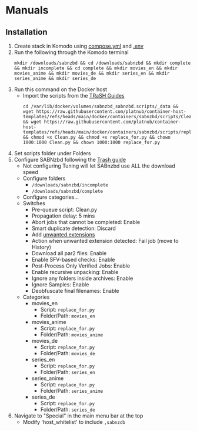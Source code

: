 # Manuals
## Installation
1. Create stack in Komodo using [compose.yml](https://github.com/platnub/container-host-templates/blob/main/docker/containers/sabnzbd/compose.yml) and [.env](https://github.com/platnub/container-host-templates/blob/main/docker/containers/sabnzbd/.env)
2. Run the following through the Komodo terminal
   ```
   mkdir /downloads/sabnzbd && cd /downloads/sabnzbd && mkdir complete && mkdir incomplete && cd complete && mkdir movies_en && mkdir movies_anime && mkdir movies_de && mkdir series_en && mkdir series_anime && mkdir series_de
   ```
3. Run this command on the Docker host
     - Import the scripts from the [TRaSH Guides](https://trash-guides.info/Downloaders/SABnzbd/scripts/)
       ```
       cd /var/lib/docker/volumes/sabnzbd_sabnzbd.scripts/_data && wget https://raw.githubusercontent.com/platnub/container-host-templates/refs/heads/main/docker/containers/sabnzbd/scripts/Clean.py && wget https://raw.githubusercontent.com/platnub/container-host-templates/refs/heads/main/docker/containers/sabnzbd/scripts/replace_for.py && chmod +x Clean.py && chmod +x replace_for.py && chown 1000:1000 Clean.py && chown 1000:1000 replace_for.py
       ```
4. Set scripts folder under Folders
5. Configure SABNzbd following the [Trash guide](https://trash-guides.info/Downloaders/SABnzbd/Basic-Setup/)
     - Not configuring Tuning will let SABnzbd use ALL the download speed
     - Configure folders
         - `/downloads/sabnzbd/incomplete`
         - `/downloads/sabnzbd/complete`
     - Configure categories...
     - Switches
         - Pre-queue script: Clean.py
         - Propagation delay: 5 mins
         - Abort jobs that cannot be completed: Enable
         - Smart duplicate detection: Discard
         - Add [unwanted extensions](https://trash-guides.info/Downloaders/SABnzbd/Basic-Setup/#prevent-unwanted-extensions)
         - Action when unwanted extension detected: Fail job (move to History)
         - Download all par2 files: Enable
         - Enable SFV-based checks: Enable
         - Post-Process Only Verified Jobs: Enable
         - Enable recursive unpacking: Enable
         - Ignore any folders inside archives: Enable
         - Ignore Samples: Enable
         - Deobfuscate final filenames: Enable
     - Categories
         - movies_en
             - Script: `replace_for.py`
             - Folder/Path: `movies_en`
         - movies_anime
             - Script: `replace_for.py`
             - Folder/Path: `movies_anime`
         - movies_de
             - Script: `replace_for.py`
             - Folder/Path: `movies_de`
         - series_en
             - Script: `replace_for.py`
             - Folder/Path: `series_en`
         - series_anime
             - Script: `replace_for.py`
             - Folder/Path: `series_anime`
         - series_de
             - Script: `replace_for.py`
             - Folder/Path: `series_de`
6. Navigate to "Special" in the main menu bar at the top
     - Modify 'host_whitelist' to include `,sabnzdb`
